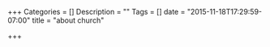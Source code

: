 +++
Categories = []
Description = ""
Tags = []
date = "2015-11-18T17:29:59-07:00"
title = "about church"

+++
